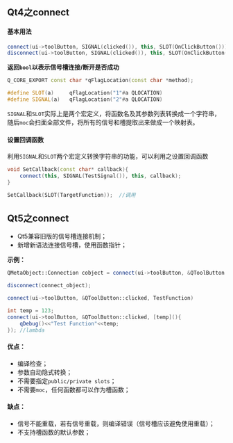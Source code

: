 ## Qt4之connect

#### 基本用法

```c++
connect(ui->toolButton, SIGNAL(clicked()), this, SLOT(OnClickButton()));
disconnect(ui->toolButton, SIGNAL(clicked()), this, SLOT(OnClickButton()));
```

**返回`bool`以表示信号槽连接/断开是否成功**

```c++
Q_CORE_EXPORT const char *qFlagLocation(const char *method);

#define SLOT(a)     qFlagLocation("1"#a QLOCATION)
#define SIGNAL(a)   qFlagLocation("2"#a QLOCATION)
```

`SIGNAL`和`SLOT`实际上是两个宏定义，将函数名及其参数列表转换成一个字符串，随后`moc`会扫面全部文件，将所有的信号和槽提取出来做成一个映射表。

#### 设置回调函数

利用`SIGNAL`和`SLOT`两个宏定义转换字符串的功能，可以利用之设置回调函数

```c++
void SetCallback(const char* callback){
    connect(this, SIGNAL(TestSignal()), this, callback);
}
```

```c++
SetCallback(SLOT(TargetFunction));	//调用
```

## Qt5之connect

- Qt5兼容旧版的信号槽连接机制；
- 新增新语法连接信号槽，使用函数指针；

**示例：**

```c++
QMetaObject::Connection cobject = connect(ui->toolButton, &QToolButton::clicked, this, &Widget::OnClickButton);

disconnect(connect_object);
```

```c++
connect(ui->toolButton, &QToolButton::clicked, TestFunction)
```

```c++
int temp = 123;
connect(ui->toolButton, &QToolButton::clicked, [temp](){ 
    qDebug()<<"Test Function"<<temp; 
});	//lambda
```

#### 优点：

- 编译检查；
- 参数自动隐式转换；
- 不需要指定`public/private slots`；
- 不需要`moc`，任何函数都可以作为槽函数；

#### 缺点：

- 信号不能重载，若有信号重载，则编译错误（信号槽应该避免使用重载）；
- 不支持槽函数的默认参数；